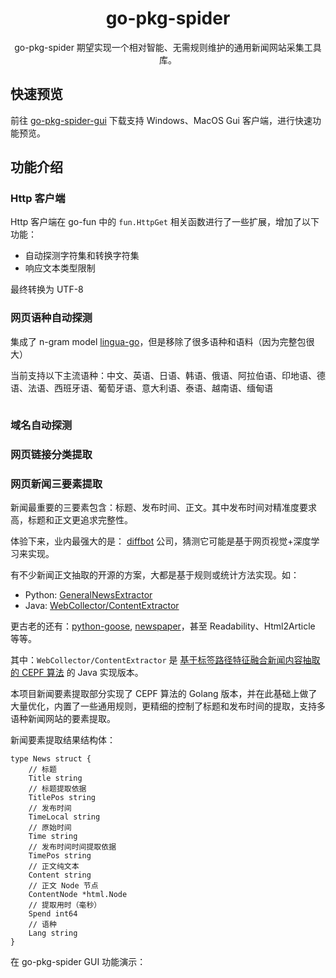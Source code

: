 <h1 align="center">
  go-pkg-spider
</h1>

<p align="center">go-pkg-spider 期望实现一个相对智能、无需规则维护的通用新闻网站采集工具库。</p>

## 快速预览

前往 [go-pkg-spider-gui](https://github.com/suosi-inc/go-pkg-spider-gui) 下载支持 Windows、MacOS Gui 客户端，进行快速功能预览。

## 功能介绍

### Http 客户端

Http 客户端在 go-fun 中的 `fun.HttpGet` 相关函数进行了一些扩展，增加了以下功能：

* 自动探测字符集和转换字符集
* 响应文本类型限制

最终转换为 UTF-8

### 网页语种自动探测

集成了 n-gram model [lingua-go](https://github.com/pemistahl/lingua-go)，但是移除了很多语种和语料（因为完整包很大）

当前支持以下主流语种：中文、英语、日语、韩语、俄语、阿拉伯语、印地语、德语、法语、西班牙语、葡萄牙语、意大利语、泰语、越南语、缅甸语

```

```



### 域名自动探测

### 网页链接分类提取


### 网页新闻三要素提取

新闻最重要的三要素包含：标题、发布时间、正文。其中发布时间对精准度要求高，标题和正文更追求完整性。

体验下来，业内最强大的是： [diffbot](https://www.diffbot.com/) 公司，猜测它可能是基于网页视觉+深度学习来实现。

有不少新闻正文抽取的开源的方案，大都是基于规则或统计方法实现。如：

* Python: [GeneralNewsExtractor](https://github.com/GeneralNewsExtractor/GeneralNewsExtractor)
* Java: [WebCollector/ContentExtractor](https://github.com/CrawlScript/WebCollector)

更古老的还有：[python-goose](https://github.com/grangier/python-goose), [newspaper](https://github.com/codelucas/newspaper)，甚至 Readability、Html2Article 等等。

其中：`WebCollector/ContentExtractor` 是 [基于标签路径特征融合新闻内容抽取的 CEPF 算法](http://www.jos.org.cn/jos/article/abstract/4868) 的 Java 实现版本。

本项目新闻要素提取部分实现了 CEPF 算法的 Golang 版本，并在此基础上做了大量优化，内置了一些通用规则，更精细的控制了标题和发布时间的提取，支持多语种新闻网站的要素提取。

新闻要素提取结果结构体：

```
type News struct {
	// 标题
	Title string
	// 标题提取依据
	TitlePos string
	// 发布时间
	TimeLocal string
	// 原始时间
	Time string
	// 发布时间时间提取依据
	TimePos string
	// 正文纯文本
	Content string
	// 正文 Node 节点
	ContentNode *html.Node
	// 提取用时（毫秒）
	Spend int64
	// 语种
	Lang string
}
```

在 go-pkg-spider GUI 功能演示：


